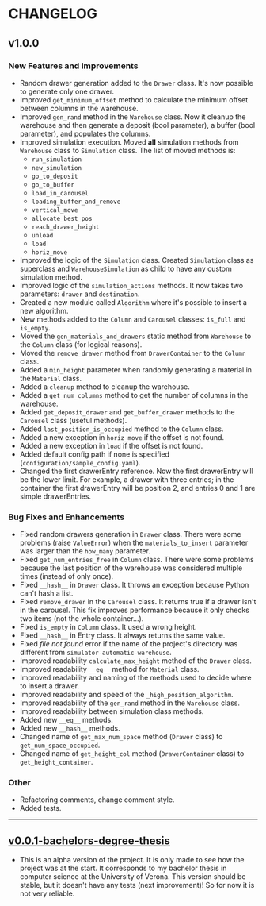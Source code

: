 # CHANGELOG

## v1.0.0

### New Features and Improvements
- Random drawer generation added to the `Drawer` class. It's now possible to generate only one drawer.
- Improved `get_minimum_offset` method to calculate the minimum offset between columns in the warehouse.
- Improved `gen_rand` method in the `Warehouse` class. Now it cleanup the warehouse and then generate a deposit 
  (bool parameter), a buffer (bool parameter), and populates the columns.
- Improved simulation execution. Moved **all** simulation methods from `Warehouse` class to `Simulation` class. 
  The list of moved methods is:
  - `run_simulation`
  - `new_simulation`
  - `go_to_deposit`
  - `go_to_buffer`
  - `load_in_carousel`
  - `loading_buffer_and_remove`
  - `vertical_move`
  - `allocate_best_pos`
  - `reach_drawer_height`
  - `unload`
  - `load`
  - `horiz_move`
- Improved the logic of the `Simulation` class.
  Created `Simulation` class as superclass and `WarehouseSimulation` as child to have any custom simulation method.
- Improved logic of the `simulation_actions` methods. It now takes two parameters: `drawer` and `destination`.
- Created a new module called `Algorithm` where it's possible to insert a new algorithm.
- New methods added to the `Column` and `Carousel` classes: `is_full` and `is_empty`.
- Moved the `gen_materials_and_drawers` static method from `Warehouse` to the `Column` class (for logical reasons).
- Moved the `remove_drawer` method from `DrawerContainer` to the `Column` class.
- Added a `min_height` parameter when randomly generating a material in the `Material` class.
- Added a `cleanup` method to cleanup the warehouse.
- Added a `get_num_columns` method to get the number of columns in the warehouse.
- Added `get_deposit_drawer` and `get_buffer_drawer` methods to the `Carousel` class (useful methods).
- Added `last_position_is_occupied` method to the `Column` class.
- Added a new exception in `horiz_move` if the offset is not found.
- Added a new exception in `load` if the offset is not found.
- Added default config path if none is specified (`configuration/sample_config.yaml`).
- Changed the first drawerEntry reference. Now the first drawerEntry will be the lower limit.
  For example, a drawer with three entries; in the container the first drawerEntry will be position 2, 
  and entries 0 and 1 are simple drawerEntries.

### Bug Fixes and Enhancements
- Fixed random drawers generation in `Drawer` class. There were some problems (raise `ValueError`) when the
  `materials_to_insert` parameter was larger than the `how_many` parameter.
- Fixed `get_num_entries_free` in `Column` class. 
  There were some problems because the last position of the warehouse was considered multiple times 
  (instead of only once).
- Fixed `__hash__` in `Drawer` class. It throws an exception because Python can't hash a list.
- Fixed `remove_drawer` in the `Carousel` class. 
  It returns true if a drawer isn't in the carousel. 
  This fix improves performance because it only checks two items (not the whole container...).
- Fixed `is_empty` in `Column` class. It used a wrong height.
- Fixed `__hash__` in Entry class. It always returns the same value.
- Fixed _file not found_ error if the name of the project's directory was different from `simulator-automatic-warehouse`.
- Improved readability `calculate_max_height` method of the `Drawer` class.
- Improved readability `__eq__` method for `Material` class.
- Improved readability and naming of the methods used to decide where to insert a drawer.
- Improved readability and speed of the `_high_position_algorithm`.
- Improved readability of the `gen_rand` method in the `Warehouse` class.
- Improved readability between simulation class methods.
- Added new `__eq__` methods.
- Added new `__hash__` methods.
- Changed name of `get_max_num_space` method (`Drawer` class) to `get_num_space_occupied`.
- Changed name of `get_height_col` method (`DrawerContainer` class) to `get_height_container`.

### Other
- Refactoring comments, change comment style.
- Added tests.

------------------------------------------------------------------------------------------------------------------------

## [v0.0.1-bachelors-degree-thesis](https://github.com/AndreVale69/simulator-automatic-warehouse/releases/tag/v0.0.1-bachelors-degree-thesis)
- This is an alpha version of the project. It is only made to see how the project was at the start. It corresponds to my bachelor thesis in computer science at the University of Verona. 
  This version should be stable, but it doesn't have any tests (next improvement)! So for now it is not very reliable.